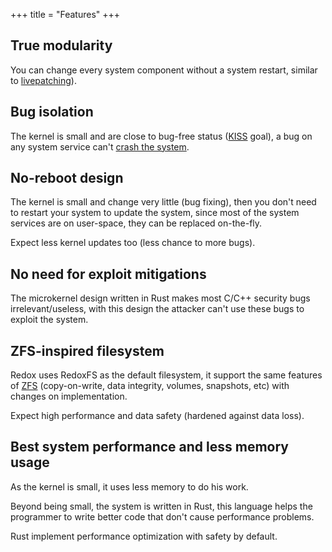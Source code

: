 +++
title = "Features"
+++

## True modularity

You can change every system component without a system restart, similar to [livepatching]).

[livepatching]: https://en.wikipedia.org/wiki/Kpatch

## Bug isolation

The kernel is small and are close to bug-free status ([KISS] goal), a bug on any system service can't [crash the system].

[KISS]: https://en.wikipedia.org/wiki/KISS_principle
[crash the system]: https://en.wikipedia.org/wiki/Kernel_panic

## No-reboot design

The kernel is small and change very little (bug fixing), then you don't need to restart your system to update the system, since most of the system services are on user-space, they can be replaced on-the-fly.

Expect less kernel updates too (less chance to more bugs).

## No need for exploit mitigations

The microkernel design written in Rust makes most C/C++ security bugs irrelevant/useless, with this design the attacker can't use these bugs to exploit the system.

## ZFS-inspired filesystem

Redox uses RedoxFS as the default filesystem, it support the same features of [ZFS] (copy-on-write, data integrity, volumes, snapshots, etc) with changes on implementation.

Expect high performance and data safety (hardened against data loss).

[ZFS]: https://docs.freebsd.org/en/books/handbook/zfs/

## Best system performance and less memory usage

As the kernel is small, it uses less memory to do his work.

Beyond being small, the system is written in Rust, this language helps the programmer to write better code that don't cause performance problems.

Rust implement performance optimization with safety by default.
